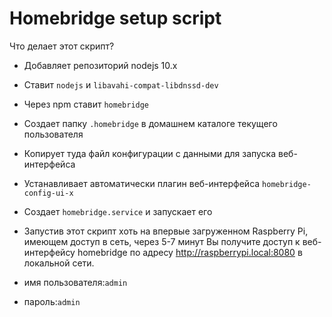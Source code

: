 ﻿# Homebridge setup script

Что  делает этот скрипт?

* Добавляет репозиторий nodejs 10.x
* Ставит `nodejs` и `libavahi-compat-libdnssd-dev`
* Через npm ставит `homebridge`
* Создает папку `.homebridge` в домашнем каталоге текущего пользователя
* Копирует туда файл конфигурации с данными для запуска веб-интерфейса
* Устанавливает автоматически плагин веб-интерфейса  `homebridge-config-ui-x`
* Создает `homebridge.service` и запускает его

* Запустив этот скрипт хоть на впервые загруженном Raspberry Pi, имеющем доступ в сеть, через 5-7 минут Вы получите доступ к веб-интерфейсу homebridge по адресу http://raspberrypi.local:8080 в локальной сети.
* имя пользователя:`admin`
* пароль:`admin`
